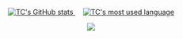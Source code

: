 <p align="center">
  <a href="https://github.com/tsaichen1o/github-readme-stats">
    <img src="https://github-readme-stats.vercel.app/api?username=tsaichen1o" alt="TC's GitHub stats" />
  </a>
  <span>&nbsp;&nbsp;&nbsp;</span>
  <a href="https://github.com/anuraghazra/github-readme-stats">
    <img src="https://github-readme-stats.vercel.app/api/top-langs/?username=tsaichen1o&layout=compact" alt="TC's most used language" />
  </a>
</p>

<p align="center">
  <a href="https://skillicons.dev">
    <img src="https://skillicons.dev/icons?i=git,react,nextjs,py,cpp,js,ts,supabase,mongodb,graphql,fastapi" />
  </a>
</p>
